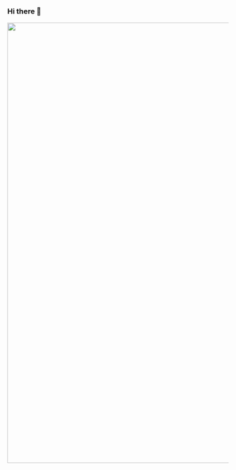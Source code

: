 ### Hi there 👋

<!-- Image -->
<div id="header" align="center">
  <img src="[https://media.giphy.com/media/M9gbBd9nbDrOTu1Mqx/giphy.gif](https://media1.giphy.com/media/RbDKaczqWovIugyJmW/giphy.gif?cid=ecf05e4725gssghut957n3h8eerqgqbse8qvhf8fslvf5fhk&rid=giphy.gif&ct=g)" width="1000"/>
</div>
